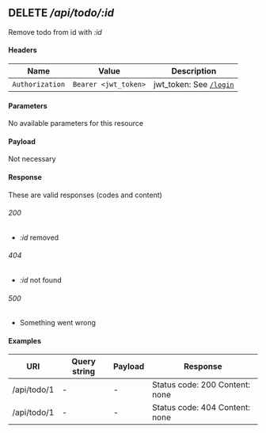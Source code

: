 ## **DELETE** _/api/todo/:id_

Remove todo from id with _:id_

#### Headers

Name | Value | Description
--- | --- | ---
`Authorization` | `Bearer <jwt_token>` | jwt_token: See [`/login`](https://github.com/gergogy/pwa-workshop-api/blob/master/docs/endpoints/post/login.md)

#### Parameters

No available parameters for this resource

#### Payload

Not necessary

#### Response

These are valid responses (codes and content)

###### 200
- _:id_ removed

###### 404
- _:id_ not found

###### 500
- Something went wrong

#### Examples

URI | Query string | Payload| Response
--- | --- | --- | ---
/api/todo/1 | - | - | Status code: 200 Content: none
/api/todo/1 | - | - | Status code: 404 Content: none

